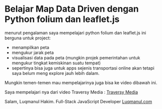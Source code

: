 # Belajar Map Data Driven dengan Python folium dan leaflet.js

menurut pengalaman saya mempelajari python folium dan leaflet.js ini berguna untuk project:

- menampilkan peta
- mengukur jarak peta
- visualisasi data pada peta (mungkin projek pemerintahan untuk mengukur tingkat kemiskinan suatu tempat)
- sepertinya bisa juga untuk apps sejenis transportasi online akan tetapi saya belum meng explore jauh lebih dalam.

Mungkin temen-temen mau mempelajarinya juga bisa ke video dibawah ini.

Saya mempelajari nya dari video Traversy Media : [Traversy Media](https://www.youtube.com/watch?v=4RnU5qKTfYY)


Salam,
Luqmanul Hakim.
Full-Stack JavaScript Developer
[Luqmanul.com](luqmanul.com)
